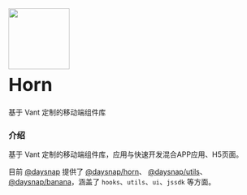 <div class="van-doc-card">
  <div class="van-doc-intro">
    <img class="van-doc-intro__logo" style="width: 120px; height: 120px;" src="/img/logo.png">
    <h2 style="margin: 0; font-size: 36px; line-height: 60px;">Horn</h2>
    <p>基于 Vant 定制的移动端组件库</p>
  </div>
</div>

### 介绍

基于 Vant 定制的移动端组件库，应用与快速开发混合APP应用、H5页面。

目前 [@daysnap](https://github.com/daysnap/) 提供了 [@daysnap/horn](https://github.com/daysnap/horn)、 [@daysnap/utils](https://github.com/daysnap/utils)、[@daysnap/banana](https://github.com/daysnap/banana)，涵盖了 `hooks`、`utils`、`ui`、`jssdk` 等方面。

